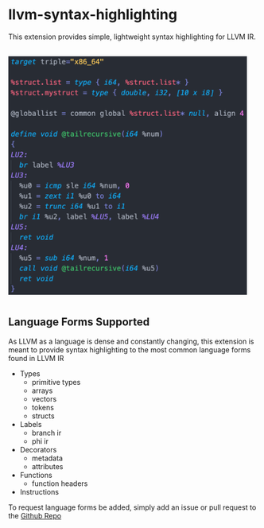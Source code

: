 # llvm-syntax-highlighting

This extension provides simple, lightweight syntax highlighting for LLVM IR.



<br/>
<img src='./lib/llvm_example.png' width='480' height='480'>
<br/>


#
## Language Forms Supported

As LLVM as a language is dense and constantly changing, this extension is meant to provide syntax highlighting to the most common language forms found in LLVM IR

* Types
  * primitive types
  * arrays
  * vectors
  * tokens
  * structs
* Labels
  * branch ir
  * phi ir
* Decorators
  * metadata
  * attributes
* Functions
  * function headers
* Instructions

To request language forms be added, simply add an issue or pull request to the [Github Repo](https://github.com/colejcummins/llvm-syntax-highlighting)

